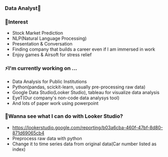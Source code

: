 ### Data Analyst🔭

### 🤔Interest
- Stock Market Prediction
- NLP(Natural Language Processing)
- Presentation & Conversation
- Finding company that builds a career even if I am immersed in work
- Enjoy games & Airsoft for stress relief

### ⚡I'm currently working on ...
- Data Analysis for Public Institutions
- Python(pandas, scickit-learn, usually pre-processing raw data)
- Google Data Studio(Looker Studio), tableau for visualize data analysis
- EyeT(Our company's non-code data analysys tool)
- And lots of paper work using powerpoint

### 🌱Wanna see what I can do with Looker Studio?
- https://lookerstudio.google.com/reporting/b03a6cba-460f-47bf-8d80-871d69065cb4
- Preprocess raw data with python
- Change it to time series data from original data(Car number listed as index)
